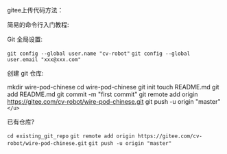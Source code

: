 gitee上传代码方法：

简易的命令行入门教程:

Git 全局设置:

`git config --global user.name "cv-robot"`
`git config --global user.email "xxx@xxx.com"`

创建 git 仓库:

mkdir wire-pod-chinese
cd wire-pod-chinese
git init 
touch README.md
git add README.md
git commit -m "first commit"
git remote add origin https://gitee.com/cv-robot/wire-pod-chinese.git
git push -u origin "master"`</u>`

已有仓库?

`cd existing_git_repo`
`git remote add origin https://gitee.com/cv-robot/wire-pod-chinese.git`
`git push -u origin "master"`
